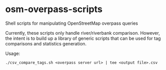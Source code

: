 # osm-overpass-scripts
Shell scripts for manipulating OpenStreetMap overpass queries

Currently, these scripts only handle river/riverbank comparison.  However, the intent is to build up a library of generic scripts that can be used for tag comparisons and statistics generation.

Usage:

	./csv_compare_tags.sh <overpass server url> | tee <output file>.csv
